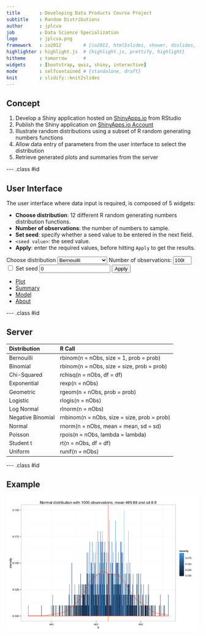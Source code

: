 ```yaml
---
title       : Developing Data Products Course Project
subtitle    : Random Distributions
author      : jplcva
job         : Data Science Specialization
logo        : jplcva.png
framework   : io2012        # {io2012, html5slides, shower, dzslides, ...}
highlighter : highlight.js  # {highlight.js, prettify, highlight}
hitheme     : tomorrow      # 
widgets     : [bootstrap, quiz, shiny, interactive]
mode        : selfcontained # {standalone, draft}
knit        : slidify::knit2slides
---
```


## Concept

1. Develop a Shiny application hosted on [ShinyApps.io](https://www.shinyapps.io/) from RStudio
2. Publish the Shiny application on [ShinyApps.io Account](https://jplcva.shinyapps.io/Developing-Data-Products-Course-Project/)
3. Illustrate random distributions using a subset of R random generating numbers functions
4. Allow data entry of parameters from the user interface to select the distribution
5. Retrieve generated plots and summaries from the server

--- .class #id 


## User Interface

The user interface where data input is required, is composed of 5 widgets:

* **Choose distribution**: 12 different R random generating numbers distribution functions.
* **Number of observations**: the number of numbers to sample.
* **Set seed**: specify whether a seed value to be entered in the next field.
* `<seed value>`: the seed value.
* **Apply**: enter the required values, before hitting `Apply` to get the results.

<div class="row-fluid">
  <div class="span4">
    <form class="well">
      <label class="control-label" for="rDist">Choose distribution</label>
      <select id="rDist"><option value="Bernouilli" selected>Bernouilli</option>
<option value="Binomial">Binomial</option>
<option value="Chi-Squared">Chi-Squared</option>
<option value="Exponential">Exponential</option>
<option value="Geometric">Geometric</option>
<option value="Logistic">Logistic</option>
<option value="Log Normal">Log Normal</option>
<option value="Negative Binomial">Negative Binomial</option>
<option value="Normal">Normal</option>
<option value="Poisson">Poisson</option>
<option value="Student t">Student t</option>
<option value="Uniform">Uniform</option></select>
      <script type="application/json" data-for="rDist" data-nonempty="">{}</script>
      <label for="nObs">Number of observations:</label>
      <input id="nObs" type="number" value="1000" min="1" max="1e+05" step="1"/>
      <label class="checkbox" for="setSeed">
        <input id="setSeed" type="checkbox"/>
        <span>Set seed</span>
      </label>
      <label for="seed"></label>
      <input id="seed" type="number" value="0"/>
      <button id="applyButton" type="button" class="btn action-button">Apply</button>
    </form>
  </div>
  <div class="span8">
    <div class="tabbable tabs-above">
      <ul class="nav nav-tabs shiny-tab-input" id="tabset">
        <li class="active">
          <a href="#tab-7710-1" data-toggle="tab">Plot</a>
        </li>
        <li>
          <a href="#tab-7710-2" data-toggle="tab">Summary</a>
        </li>
        <li>
          <a href="#tab-7710-3" data-toggle="tab">Model</a>
        </li>
        <li>
          <a href="#tab-7710-4" data-toggle="tab">About</a>
        </li>
      </ul>
      <div class="tab-content">
        <div class="tab-pane active" id="tab-7710-1"></div>
        <div class="tab-pane" id="tab-7710-2"></div>
        <div class="tab-pane" id="tab-7710-3"></div>
        <div class="tab-pane" id="tab-7710-4"></div>
      </div>
    </div>
  </div>
</div>

--- .class #id


## Server

<table>
 <thead>
  <tr>
   <th style="text-align:left;"> Distribution </th>
   <th style="text-align:left;"> R Call </th>
  </tr>
 </thead>
<tbody>
  <tr>
   <td style="text-align:left;"> Bernouilli </td>
   <td style="text-align:left;"> rbinom(n = nObs, size = 1, prob = prob) </td>
  </tr>
  <tr>
   <td style="text-align:left;"> Binomial </td>
   <td style="text-align:left;"> rbinom(n = nObs, size = size, prob = prob) </td>
  </tr>
  <tr>
   <td style="text-align:left;"> Chi-Squared </td>
   <td style="text-align:left;"> rchisq(n = nObs, df = df) </td>
  </tr>
  <tr>
   <td style="text-align:left;"> Exponential </td>
   <td style="text-align:left;"> rexp(n = nObs) </td>
  </tr>
  <tr>
   <td style="text-align:left;"> Geometric </td>
   <td style="text-align:left;"> rgeom(n = nObs, prob = prob) </td>
  </tr>
  <tr>
   <td style="text-align:left;"> Logistic </td>
   <td style="text-align:left;"> rlogis(n = nObs) </td>
  </tr>
  <tr>
   <td style="text-align:left;"> Log Normal </td>
   <td style="text-align:left;"> rlnorm(n = nObs) </td>
  </tr>
  <tr>
   <td style="text-align:left;"> Negative Binomial </td>
   <td style="text-align:left;"> rnbinom(n = nObs, size = size, prob = prob) </td>
  </tr>
  <tr>
   <td style="text-align:left;"> Normal </td>
   <td style="text-align:left;"> rnorm(n = nObs, mean = mean, sd = sd) </td>
  </tr>
  <tr>
   <td style="text-align:left;"> Poisson </td>
   <td style="text-align:left;"> rpois(n = nObs, lambda = lambda) </td>
  </tr>
  <tr>
   <td style="text-align:left;"> Student t </td>
   <td style="text-align:left;"> rt(n = nObs, df = df) </td>
  </tr>
  <tr>
   <td style="text-align:left;"> Uniform </td>
   <td style="text-align:left;"> runif(n = nObs) </td>
  </tr>
</tbody>
</table>

--- .class #id


## Example

<img src="assets/fig/unnamed-chunk-3-1.png" title="plot of chunk unnamed-chunk-3" alt="plot of chunk unnamed-chunk-3" style="display: block; margin: auto;" />
